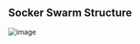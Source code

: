 ## Socker Swarm Structure

![image](https://github.com/rezaharasani/deploying-apps-with-docker-stacks/assets/73277136/d556ac17-7d0e-458f-9d86-3f806a4c9d64)
